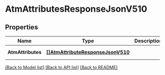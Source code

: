 # AtmAttributesResponseJsonV510

## Properties
Name | Type | Description | Notes
------------ | ------------- | ------------- | -------------
**AtmAttributes** | [**[]AtmAttributeResponseJsonV510**](AtmAttributeResponseJsonV510.md) |  | [default to null]

[[Back to Model list]](../README.md#documentation-for-models) [[Back to API list]](../README.md#documentation-for-api-endpoints) [[Back to README]](../README.md)


